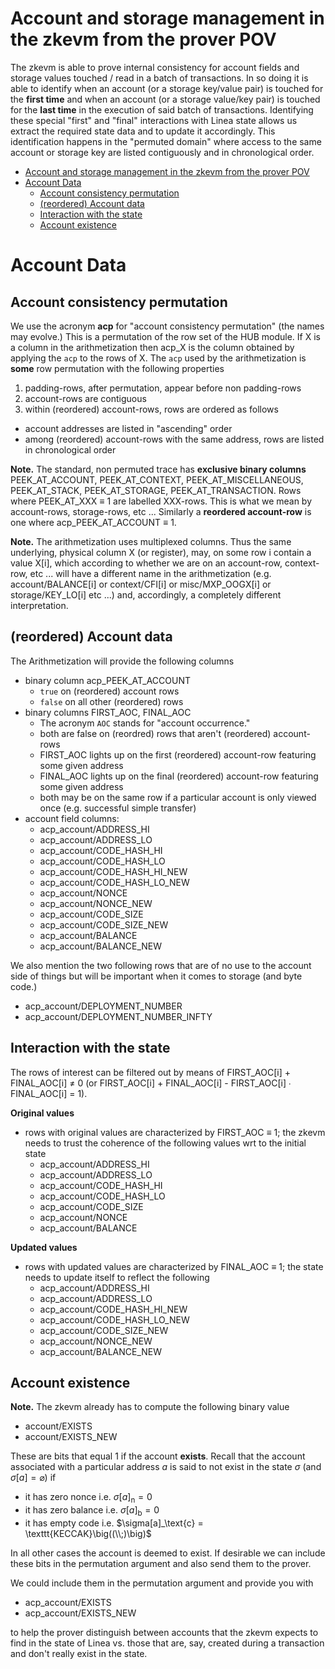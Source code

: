 # Account and storage management in the zkevm from the prover POV

The zkevm is able to prove internal consistency for account fields and storage values touched / read in a batch of transactions. In so doing it is able to identify when an account (or a storage key/value pair) is touched for the **first time** and when an account (or a storage value/key pair) is touched for the **last time** in the execution of said batch of transactions. Identifying these special "first" and "final" interactions with Linea state allows us extract the required state data and to update it accordingly. This identification happens in the "permuted domain" where access to the same account or storage key are listed contiguously and in chronological order.

- [Account and storage management in the zkevm from the prover POV](#account-and-storage-management-in-the-zkevm-from-the-prover-pov)
- [Account Data](#account-data)
  - [Account consistency permutation](#account-consistency-permutation)
  - [(reordered) Account data](#reordered-account-data)
  - [Interaction with the state](#interaction-with-the-state)
  - [Account existence](#account-existence)

# Account Data

## Account consistency permutation

We use the acronym **acp** for "account consistency permutation" (the names may evolve.) This is a permutation of the row set of the HUB module. If X is a column in the arithmetization then acp_X is the column obtained by applying the `acp` to the rows of X. The `acp` used by the arithmetization is **some** row permutation with the following properties
1. padding-rows, after permutation, appear before non padding-rows
2. account-rows are contiguous
3. within (reordered) account-rows, rows are ordered as follows
  - account addresses are listed in "ascending" order
  - among (reordered) account-rows with the same address, rows are listed in chronological order

**Note.** The standard, non permuted trace has **exclusive binary columns** PEEK_AT_ACCOUNT, PEEK_AT_CONTEXT, PEEK_AT_MISCELLANEOUS, PEEK_AT_STACK, PEEK_AT_STORAGE, PEEK_AT_TRANSACTION. Rows where PEEK_AT_XXX ≡ 1 are labelled XXX-rows. This is what we mean by account-rows, storage-rows, etc ... Similarly a **reordered account-row** is one where acp_PEEK_AT_ACCOUNT ≡ 1.

**Note.** The arithmetization uses multiplexed columns. Thus the same underlying, physical column X (or register), may, on some row i contain a value X[i], which according to whether we are on an account-row, context-row, etc ... will have a different name in the arithmetization (e.g. account/BALANCE[i] or context/CFI[i] or misc/MXP_OOGX[i] or storage/KEY_LO[i] etc ...) and, accordingly, a completely different interpretation.

## (reordered) Account data

The Arithmetization will provide the following columns 
- binary column acp_PEEK_AT_ACCOUNT
  - `true` on (reordered) account rows
  - `false` on all other (reordered) rows
- binary columns FIRST_AOC, FINAL_AOC
  - The acronym `AOC` stands for "account occurrence."
  - both are false on (reordred) rows that aren't (reordered) account-rows
  - FIRST_AOC lights up on the first (reordered) account-row featuring some given address
  - FINAL_AOC lights up on the final (reordered) account-row featuring some given address
  - both may be on the same row if a particular account is only viewed once (e.g. successful simple transfer)
- account field columns:
  - acp_account/ADDRESS_HI
  - acp_account/ADDRESS_LO
  - acp_account/CODE_HASH_HI
  - acp_account/CODE_HASH_LO
  - acp_account/CODE_HASH_HI_NEW
  - acp_account/CODE_HASH_LO_NEW
  - acp_account/NONCE
  - acp_account/NONCE_NEW
  - acp_account/CODE_SIZE
  - acp_account/CODE_SIZE_NEW
  - acp_account/BALANCE
  - acp_account/BALANCE_NEW

We also mention the two following rows that are of no use to the account side of things but will be important when it comes to storage (and byte code.)
- acp_account/DEPLOYMENT_NUMBER
- acp_account/DEPLOYMENT_NUMBER_INFTY

## Interaction with the state

The rows of interest can be filtered out by means of FIRST_AOC[i] + FINAL_AOC[i] ≠ 0 (or FIRST_AOC[i] + FINAL_AOC[i] - FIRST_AOC[i] ∙ FINAL_AOC[i] = 1).

**Original values**
- rows with original values are characterized by FIRST_AOC ≡ 1; the zkevm needs to trust the coherence of the following values wrt to the initial state
  - acp_account/ADDRESS_HI
  - acp_account/ADDRESS_LO
  - acp_account/CODE_HASH_HI
  - acp_account/CODE_HASH_LO
  - acp_account/CODE_SIZE
  - acp_account/NONCE
  - acp_account/BALANCE

**Updated values**
- rows with updated values are characterized by FINAL_AOC ≡ 1; the state needs to update itself to reflect the following
  - acp_account/ADDRESS_HI
  - acp_account/ADDRESS_LO
  - acp_account/CODE_HASH_HI_NEW
  - acp_account/CODE_HASH_LO_NEW
  - acp_account/CODE_SIZE_NEW
  - acp_account/NONCE_NEW
  - acp_account/BALANCE_NEW

## Account existence

**Note.** The zkevm already has to compute the following binary value
- account/EXISTS
- account/EXISTS_NEW

These are bits that equal 1 if the account **exists**. Recall that the account associated with a particular address $a$ is said to not exist in the state $\sigma$ (and $\sigma[a] = \varnothing$) if
- it has zero nonce i.e. $\sigma[a]_\text{n} = 0$
- it has zero balance i.e. $\sigma[a]_\text{b} = 0$
- it has empty code i.e. $\sigma[a]_\text{c} = \texttt{KECCAK}\big((\\;)\big)$

In all other cases the account is deemed to exist. If desirable we can include these bits in the permutation argument and also send them to the prover.

We could include them in the permutation argument and provide you with
- acp_account/EXISTS
- acp_account/EXISTS_NEW

to help the prover distinguish between accounts that the zkevm expects to find in the state of Linea vs. those that are, say, created during a transaction and don't really exist in the state.
